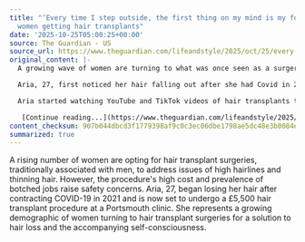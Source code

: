 ```yaml
---
title: "‘Every time I step outside, the first thing on my mind is my forehead’: the
  women getting hair transplants"
date: '2025-10-25T05:00:25+00:00'
source: The Guardian - US
source_url: https://www.theguardian.com/lifeandstyle/2025/oct/25/every-time-i-step-outside-the-first-thing-on-my-mind-is-my-forehead-the-women-getting-hair-transplants
original_content: |-
  A growing wave of women are turning to what was once seen as a surgery for men, hoping it will cure their self-consciousness about high hairlines and thinning crowns. But with treatments costing thousands and bodge jobs common, is it suitable – or even safe?

  Aria, 27, first noticed her hair falling out after she had Covid in 2021. “It started receding at the temples,” she says, adding that, after two further bouts of Covid, the hair on the side of her head is now fluffy and sparse. A part-time nanny studying for a master’s in speech therapy, she hides the problem with a fringe. When she goes out, she wears a cap or headband to anchor it down, but activities such as walking in the wind or swimming feel impossible. “Even a fringe is not protective enough because at any minute someone could flick it up,” she says. “It makes me feel so vulnerable.”

  Aria started watching YouTube and TikTok videos of hair transplants two years ago. Now she has decided to take the plunge herself, and in a few days’ time she will check into at a clinic in Portsmouth, Hampshire, for a procedure that will cost £5,500.

   [Continue reading...](https://www.theguardian.com/lifeandstyle/2025/oct/25/every-time-i-step-outside-the-first-thing-on-my-mind-is-my-forehead-the-women-getting-hair-transplants)
content_checksum: 907b044dbcd3f1779398af9c0c3ec06dbe1798ae5dc48e3b0084e995b6935fbb
summarized: true
---
```


A rising number of women are opting for hair transplant surgeries, traditionally associated with men, to address issues of high hairlines and thinning hair. However, the procedure's high cost and prevalence of botched jobs raise safety concerns. Aria, 27, began losing her hair after contracting COVID-19 in 2021 and is now set to undergo a £5,500 hair transplant procedure at a Portsmouth clinic. She represents a growing demographic of women turning to hair transplant surgeries for a solution to hair loss and the accompanying self-consciousness.